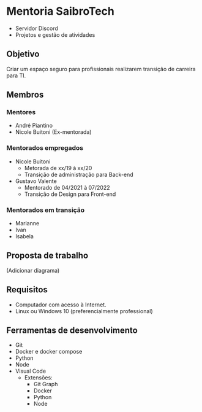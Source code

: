 # Mentoria SaibroTech

* Servidor Discord
* Projetos e gestão de atividades 

## Objetivo

Criar um espaço seguro para profissionais realizarem transição de carreira para TI.

## Membros

### Mentores

* André Piantino
* Nicole Buitoni (Ex-mentorada)

### Mentorados empregados

* Nicole Buitoni
  * Metorada de xx/19 à xx/20
  * Transição de administração para Back-end
* Gustavo Valente
  * Mentorado de 04/2021 à 07/2022
  * Transição de Design para Front-end

### Mentorados em transição

* Marianne
* Ivan
* Isabela

## Proposta de trabalho

(Adicionar diagrama)

## Requisitos

* Computador com acesso à Internet.
* Linux ou Windows 10 (preferencialmente professional)

## Ferramentas de desenvolvimento 

* Git
* Docker e docker compose
* Python
* Node
* Visual Code
  * Extensões:
    * Git Graph
    * Docker
    * Python
    * Node

